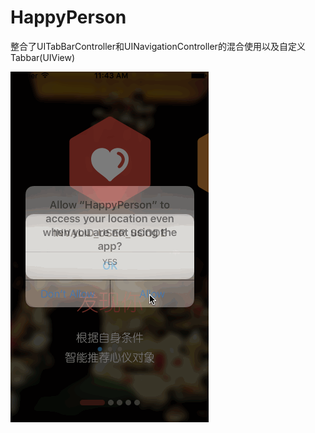 # HappyPerson
整合了UITabBarController和UINavigationController的混合使用以及自定义Tabbar(UIView)

![image](https://github.com/iphonelover/HappyPerson/blob/develop/HappyPerson/hp.gif)
